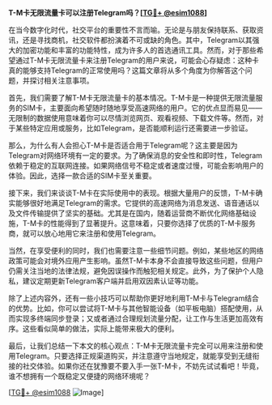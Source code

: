**T-M卡无限流量卡可以注册Telegram吗？[[TG💪+ @esim1088](https://t.me/s/esim1088)]**

在当今数字化时代，社交平台的重要性不言而喻。无论是与朋友保持联系、获取资讯，还是寻找商机，社交软件都扮演着不可或缺的角色。其中，Telegram以其强大的加密功能和丰富的功能特性，成为许多人的首选通讯工具。然而，对于那些希望通过T-M卡无限流量卡来注册Telegram的用户来说，可能会心存疑虑：这种卡真的能够支持Telegram的正常使用吗？这篇文章将从多个角度为你解答这个问题，并探讨相关注意事项。

首先，我们需要了解T-M卡无限流量卡的基本情况。T-M卡是一种提供无限流量服务的SIM卡，主要面向希望随时随地享受高速网络的用户。它的优点显而易见——无限制的数据使用意味着你可以尽情浏览网页、观看视频、下载文件等。然而，对于某些特定应用或服务，比如Telegram，是否能顺利运行还需要进一步验证。

那么，为什么有人会担心T-M卡是否适合用于Telegram呢？这主要是因为Telegram对网络环境有一定的要求。为了确保消息的安全性和即时性，Telegram依赖于稳定的互联网连接。如果网络信号不稳定或者速度过慢，可能会影响用户的体验。因此，选择一款合适的SIM卡至关重要。

接下来，我们来谈谈T-M卡在实际使用中的表现。根据大量用户的反馈，T-M卡确实能够很好地满足Telegram的需求。它提供的高速网络为消息发送、语音通话以及文件传输提供了坚实的基础。尤其是在国内，随着运营商不断优化网络基础设施，T-M卡的性能得到了显著提升。这意味着，只要你选择了优质的T-M卡服务商，就可以放心地用它来注册和使用Telegram。

当然，在享受便利的同时，我们也需要注意一些细节问题。例如，某些地区的网络政策可能会对境外应用产生影响。虽然T-M卡本身不会直接导致这些问题，但用户仍需关注当地的法律法规，避免因误操作而触犯相关规定。此外，为了保护个人隐私，建议定期更新Telegram客户端并启用双因素认证等功能。

除了上述内容外，还有一些小技巧可以帮助你更好地利用T-M卡与Telegram结合的优势。比如，你可以尝试将T-M卡与其他智能设备（如平板电脑）搭配使用，从而实现多终端同步登录；又或者通过合理规划流量分配，让工作与生活更加高效有序。这些看似简单的做法，实际上能带来极大的便利。

最后，让我们总结一下本文的核心观点：T-M卡无限流量卡完全可以用来注册和使用Telegram。只要选择正规渠道购买，并注意遵守当地规定，就能享受到无缝衔接的社交体验。如果你还在犹豫要不要入手一张T-M卡，不妨先试试看吧！毕竟，谁不想拥有一个既稳定又便捷的网络环境呢？

[[TG💪+ @esim1088](https://t.me/s/esim1088) ![Image](https://i.postimg.cc/4NQfJmqS/Snipaste-2025-05-13-00-14-12.png)]